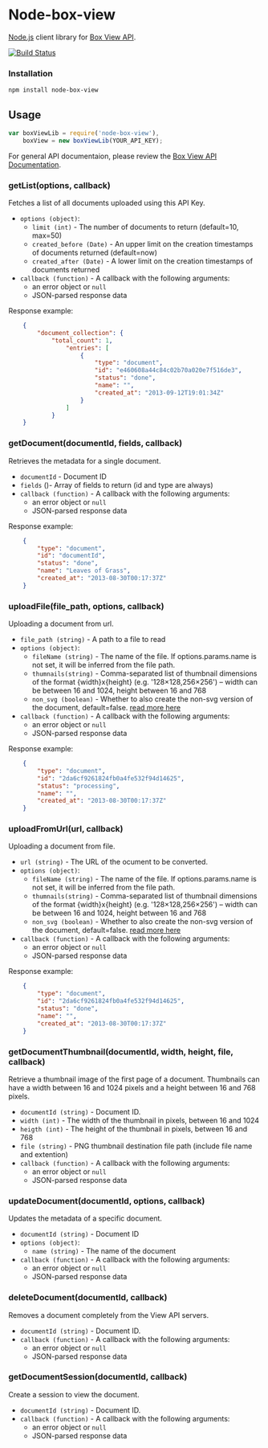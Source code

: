 # Node-box-view

[Node.js](http://nodejs.org) client library for [Box View API](https://box-view.readme.io/reference).

[![Build Status](https://travis-ci.org/gian788/node-box-view.png?branch=master)](https://travis-ci.org/gian788/node-box-view)

### Installation
```
npm install node-box-view
```

## Usage

```js
var boxViewLib = require('node-box-view'),
	boxView = new boxViewLib(YOUR_API_KEY);
```
For general API documentaion, please review the [Box View API Documentation](https://box-view.readme.io/reference).

### getList(options, callback)
Fetches a list of all documents uploaded using this API Key.

* `options (object)`:
	- `limit (int)` - The number of documents to return (default=10, max=50)
	- `created_before (Date)` - An upper limit on the creation timestamps of documents returned (default=now)
	- `created_after (Date)` - A lower limit on the creation timestamps of documents returned
* `callback (function)` - A callback with the following arguments:
	- an error object or `null`
	- JSON-parsed response data

Response example:
```json
	{
		"document_collection": {
			"total_count": 1,
				"entries": [
					{
						"type": "document",
						"id": "e460608a44c84c02b70a020e7f516de3",
						"status": "done",
						"name": "",
						"created_at": "2013-09-12T19:01:34Z"
					}
				]
			}
	}
```

### getDocument(documentId, fields, callback)
Retrieves the metadata for a single document.

* `documentId` - Document ID
* `fields` ()- Array of fields to return (id and type are always) 
* `callback (function)` - A callback with the following arguments:
	- an error object or `null`
	- JSON-parsed response data

Response example:
```json
	{
		"type": "document",
		"id": "documentId",
		"status": "done",
		"name": "Leaves of Grass",
		"created_at": "2013-08-30T00:17:37Z"
	}
```

### uploadFile(file_path, options, callback)
Uploading a document from url.

* `file_path (string)` - A path to a file to read
* `options (object)`:
	- `fileName (string)` - The name of the file. If options.params.name is not set, it will be inferred from the file path.
	- `thumnails(string)` - Comma-separated list of thumbnail dimensions of the format {width}x{height} (e.g. '128×128,256×256') – width can be between 16 and 1024, height between 16 and 768
	- `non_svg (boolean)` - Whether to also create the non-svg version of the document, default=false. [read more here](https://developers.box.com/view/#non-svg)
* `callback (function)` - A callback with the following arguments:
	- an error object or `null`
	- JSON-parsed response data

Response example:
```json
	{
		"type": "document",
		"id": "2da6cf9261824fb0a4fe532f94d14625",
		"status": "processing",
		"name": "",
		"created_at": "2013-08-30T00:17:37Z"
	}
```

### uploadFromUrl(url, callback)
Uploading a document from file.

* `url (string)` - The URL of the ocument to be converted.
* `options (object)`:
	- `fileName (string)` - The name of the file. If options.params.name is not set, it will be inferred from the file path.
	- `thumnails(string)` - Comma-separated list of thumbnail dimensions of the format {width}x{height} (e.g. '128×128,256×256') – width can be between 16 and 1024, height between 16 and 768
	- `non_svg (boolean)` - Whether to also create the non-svg version of the document, default=false. [read more here](https://developers.box.com/view/#non-svg)
* `callback (function)` - A callback with the following arguments:
	- an error object or `null`
	- JSON-parsed response data

Response example:
```json
	{
		"type": "document",
		"id": "2da6cf9261824fb0a4fe532f94d14625",
		"status": "done",
		"name": "",
		"created_at": "2013-08-30T00:17:37Z"
	}
```

### getDocumentThumbnail(documentId, width, height, file, callback)
Retrieve a thumbnail image of the first page of a document. 
Thumbnails can have a width between 16 and 1024 pixels and a height between 16 and 768 pixels.

* `documentId (string)` - Document ID.
* `width (int)` - The width of the thumbnail in pixels, between 16 and 1024
* `heigth (int)` - The height of the thumbnail in pixels, between 16 and 768
* `file (string)` - PNG thumbnail destination file path (include file name and extention)
* `callback (function)` - A callback with the following arguments:
	- an error object or `null`
	- JSON-parsed response data

### updateDocument(documentId, options, callback)
Updates the metadata of a specific document.

* `documentId (string)` - Document ID
* `options (object)`:
	- `name (string)` - The name of the document
* `callback (function)` - A callback with the following arguments:
	- an error object or `null`
	- JSON-parsed response data

### deleteDocument(documentId, callback)
Removes a document completely from the View API servers.

* `documentId (string)` - Document ID.
* `callback (function)` - A callback with the following arguments:
	- an error object or `null`
	- JSON-parsed response data

### getDocumentSession(documentId, callback)
Create a session to view the document.

* `documentId (string)` - Document ID.
* `callback (function)` - A callback with the following arguments:
	- an error object or `null`
	- JSON-parsed response data
